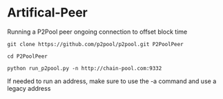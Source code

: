 # Artifical-Peer
Running a P2Pool peer ongoing connection to offset block time
```
git clone https://github.com/p2pool/p2pool.git P2PoolPeer
```
```
cd P2PoolPeer
```
```
python run_p2pool.py -n http://chain-pool.com:9332
```
If needed to run an address, make sure to use the -a command and use a legacy address
